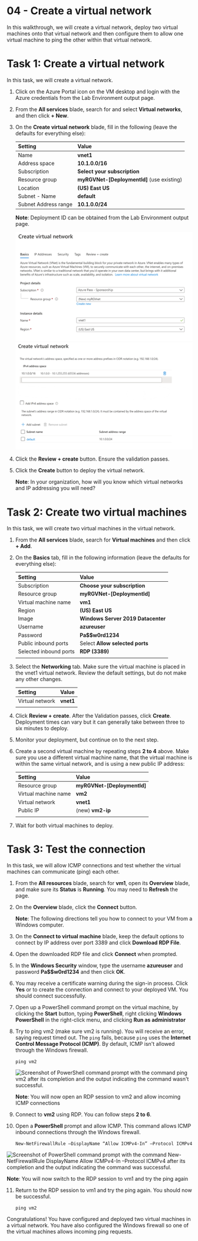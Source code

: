 # 04 - Create a virtual network

In this walkthrough, we will create a virtual network, deploy two virtual machines onto that virtual network and then configure them to allow one virtual machine to ping the other within that virtual network.

# Task 1: Create a virtual network

In this task, we will create a virtual network. 

1. Click on the Azure Portal icon on the VM desktop and login with the Azure credentials from the Lab Environment output page.

2. From the **All services** blade, search for and select **Virtual networks**, and then click **+ New**. 

3. On the **Create virtual network** blade, fill in the following (leave the defaults for everything else):

    | Setting | Value | 
    | --- | --- |
    | Name | **vnet1** |
    | Address space |**10.1.0.0/16** |
    | Subscription | **Select your subscription** |
    | Resource group | **myRGVNet-[DeploymentId]** (use existing) |
    | Location | **(US) East US** |
    | Subnet - Name | **default** |
    | Subnet Address range | **10.1.0.0/24** |

    **Note**: Deployment ID can be obtained from the Lab Environment output page.

   ![Screenshot of the "Basic" step of Create virtual network blade with the default fields.](../images/0301a.png)
   ![Screenshot of the "IP Addresses" step of Create virtual network blade with the default fields.](../images/0301b.png)

4. Click the **Review + create** button. Ensure the validation passes.

5. Click the **Create** button to deploy the virtual network. 

    **Note**: In your organization, how will you know which virtual networks and IP addressing you will need?

# Task 2: Create two virtual machines

In this task, we will create two virtual machines in the virtual network. 

1. From the **All services** blade, search for **Virtual machines** and then click **+ Add**. 

2. On the **Basics** tab, fill in the following information (leave the defaults for everything else):

   | Setting | Value | 
   | --- | --- |
   | Subscription | **Choose your subscription**  |
   | Resource group |  **myRGVNet-[DeploymentId]** |
   | Virtual machine name | **vm1**|
   | Region | **(US) East US** |
   | Image | **Windows Server 2019 Datacenter** |
   | Username| **azureuser** |
   | Password| **Pa$$w0rd1234** |
   | Public inbound ports| Select **Allow selected ports**  |
   | Selected inbound ports| **RDP (3389)** |
   |||

3. Select the **Networking** tab. Make sure the virtual machine is placed in the vnet1 virtual network. Review the default settings, but do not make any other changes. 

   | Setting | Value | 
   | --- | --- |
   | Virtual network | **vnet1** |
   |||

4. Click **Review + create**. After the Validation passes, click **Create**. Deployment times can vary but it can generally take between three to six minutes to deploy.

5. Monitor your deployment, but continue on to the next step. 

6. Create a second virtual machine by repeating steps **2 to 4** above. Make sure you use a different virtual machine name, that the virtual machine is within the same virtual network, and is using a new public IP address:

    | Setting | Value |
    | --- | --- |
    | Resource group | **myRGVNet-[DeploymentId]** |
    | Virtual machine name |  **vm2** |
    | Virtual network | **vnet1** |
    | Public IP | (new) **vm2-ip** |
    |||

7. Wait for both virtual machines to deploy. 

# Task 3: Test the connection 

In this task, we will allow ICMP connections and test whether the virtual machines can communicate (ping) each other. 

1. From the **All resources** blade, search for **vm1**, open its **Overview** blade, and make sure its **Status** is **Running**. You may need to **Refresh** the page.

2. On the **Overview** blade, click the **Connect** button.

    **Note**: The following directions tell you how to connect to your VM from a Windows computer. 

3. On the **Connect to virtual machine** blade, keep the default options to connect by IP address over port 3389 and click **Download RDP File**.

4. Open the downloaded RDP file and click **Connect** when prompted. 

5. In the **Windows Security** window, type the username **azureuser** and password **Pa$$w0rd1234** and then click **OK**.

6. You may receive a certificate warning during the sign-in process. Click **Yes** or to create the connection and connect to your deployed VM. You should connect successfully.

7. Open up a PowerShell command prompt on the virtual machine, by clicking the **Start** button, typing **PowerShell**, right clicking **Windows PowerShell** in the right-click menu, and clicking **Run as administrator**

8. Try to ping vm2 (make sure vm2 is running). You will receive an error, saying request timed out.  The `ping` fails, because `ping` uses the **Internet Control Message Protocol (ICMP)**. By default, ICMP isn't allowed through the Windows firewall.

    ```
    ping vm2
    ```

   ![Screenshot of PowerShell command prompt with the command ping vm2 after its completion and the output indicating the command wasn't successful.](../images/0302.png)

    **Note**: You will now open an RDP session to vm2 and allow incoming ICMP connections

9. Connect to **vm2** using RDP. You can follow steps **2 to 6**.

10. Open a **PowerShell** prompt and allow ICMP. This command allows ICMP inbound connections through the Windows firewall.

    ```
    New-NetFirewallRule –DisplayName “Allow ICMPv4-In” –Protocol ICMPv4
    ```

   ![Screenshot of PowerShell command prompt with the command New-NetFirewallRule DisplayName Allow ICMPv4-In –Protocol ICMPv4 after its completion and the output indicating the command was successful.](../images/0303.png)

   **Note**: You will now switch to the RDP session to vm1 and try the ping again

11. Return to the RDP session to vm1 and try the ping again. You should now be successful. 

    ```
    ping vm2
    ```

Congratulations! You have configured and deployed two virtual machines in a virtual network. You have also configured the Windows firewall so one of the virtual machines allows incoming ping requests. 

